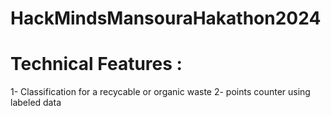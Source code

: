 # HackMindsMansouraHakathon2024

# Technical Features :
1- Classification for a recycable or organic waste 
2- points counter using labeled data 
